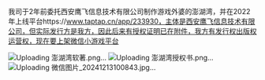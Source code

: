 我司于2年前委托西安鹰飞信息技术有限公司制作游戏外婆的澎湖湾，并在2022年上线平台https://www.taptap.cn/app/233930，主体是西安鹰飞信息技术有限公司，但实际发行方是我方，因此后来有授权证明已在附件，我方有发行权出版权运营权，现在要上架微信小游戏平台



![Uploading 澎湖湾软著.png…]()
![Uploading 澎湖湾授权书.png…]()
![Uploading 微信图片_20241213100843.jpg…]()
